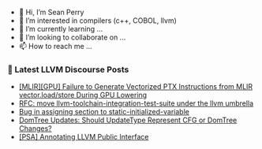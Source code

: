 - 👋 Hi, I’m Sean Perry
- 👀 I’m interested in compilers (c++, COBOL, llvm)
- 🌱 I’m currently learning ...
- 💞️ I’m looking to collaborate on ...
- 📫 How to reach me ...

<!---
s66perry/s66perry is a ✨ special ✨ repository because its `README.md` (this file) appears on your GitHub profile.
You can click the Preview link to take a look at your changes.
--->
### 📕 Latest LLVM Discourse Posts

<!-- DISCOURSE-LLVM:START -->
- [[MLIR][GPU] Failure to Generate Vectorized PTX Instructions from MLIR vector.load/store During GPU Lowering](https://discourse.llvm.org/t/mlir-gpu-failure-to-generate-vectorized-ptx-instructions-from-mlir-vector-load-store-during-gpu-lowering/85330#post_3)
- [RFC: move llvm-toolchain-integration-test-suite under the llvm umbrella](https://discourse.llvm.org/t/rfc-move-llvm-toolchain-integration-test-suite-under-the-llvm-umbrella/85063#post_7)
- [Bug in assigning section to static-initialized-variable](https://discourse.llvm.org/t/bug-in-assigning-section-to-static-initialized-variable/85345#post_1)
- [DomTree Updates: Should UpdateType Represent CFG or DomTree Changes?](https://discourse.llvm.org/t/domtree-updates-should-updatetype-represent-cfg-or-domtree-changes/85344#post_2)
- [[PSA] Annotating LLVM Public Interface](https://discourse.llvm.org/t/psa-annotating-llvm-public-interface/85307#post_10)
<!-- DISCOURSE-LLVM:END -->
